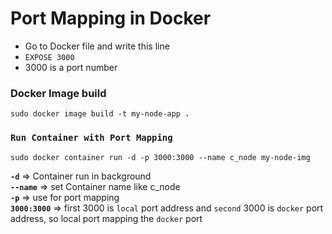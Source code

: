# Port Mapping in Docker
- Go to Docker file and write this line 
- `EXPOSE 3000`
- 3000 is a port number

### Docker Image build
```
sudo docker image build -t my-node-app .
```
### `Run Container with Port Mapping`
```
sudo docker container run -d -p 3000:3000 --name c_node my-node-img
```
**`-d`** => Container run in background <br>
**`--name`** => set Container name like c_node <br>
**`-p`** => use for port mapping <br>
**`3000:3000`** => first 3000 is `local` port address and `second` 3000 is `docker` port address, so local port mapping the `docker` port
